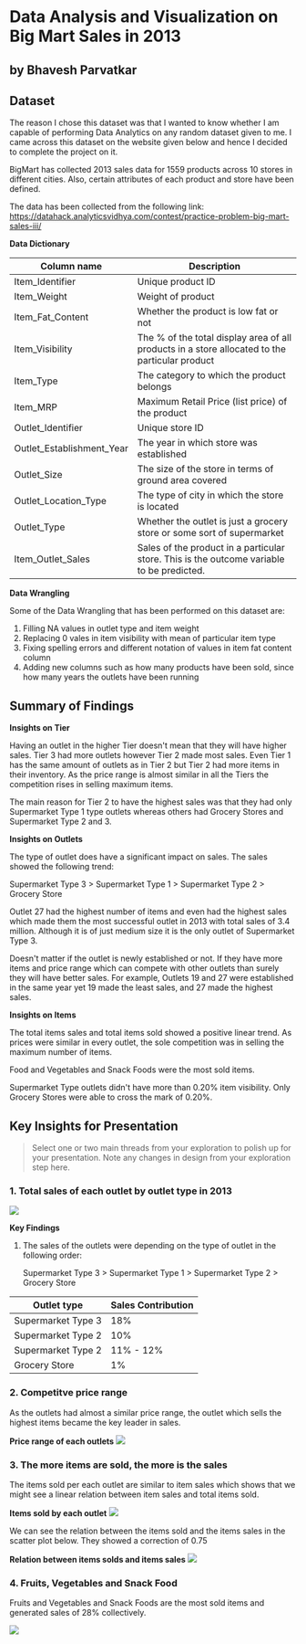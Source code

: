 # Data Analysis and Visualization on Big Mart Sales in 2013
## by Bhavesh Parvatkar


## Dataset
The reason I chose this dataset was that I wanted to know whether I am capable of performing Data Analytics on any random dataset given to me. I came across this dataset on the website given below and hence I decided to complete the project on it.

BigMart has collected 2013 sales data for 1559 products across 10 stores in different cities. Also, certain attributes of each product and store have been defined. 

The data has been collected from the following link: https://datahack.analyticsvidhya.com/contest/practice-problem-big-mart-sales-iii/

**Data Dictionary**

| Column name               | Description |
| ------------------------- | --------------------------------------- |
| Item_Identifier           | Unique product ID       |
| Item_Weight               |   Weight of product        |
| Item_Fat_Content          | Whether the product is low fat or not        |
| Item_Visibility           | The % of the total display area of all products in a store allocated to the particular product        |
| Item_Type                 | The category to which the product belongs        |
| Item_MRP                  | Maximum Retail Price (list price) of the product        |
| Outlet_Identifier         | Unique store ID        |
| Outlet_Establishment_Year | The year in which store was established        |
| Outlet_Size               | The size of the store in terms of ground area covered        |
| Outlet_Location_Type      | The type of city in which the store is located        |
| Outlet_Type               | Whether the outlet is just a grocery store or some sort of supermarket        |
| Item_Outlet_Sales         | Sales of the product in a particular store. This is the outcome variable to be predicted.        |

**Data Wrangling**

Some of the Data Wrangling that has been performed on this dataset are:
1. Filling NA values in outlet type and item weight
2. Replacing 0 vales in item visibility with mean of particular item type
3. Fixing spelling errors and different notation of values in item fat content column
4. Adding new columns such as how many products have been sold, since how many years the outlets have been running


## Summary of Findings


**Insights on Tier**

Having an outlet in the higher Tier doesn't mean that they will have higher sales. Tier 3 had more outlets however Tier 2 made most sales. Even Tier 1 has the same amount of outlets as in Tier 2 but Tier 2 had more items in their inventory. As the price range is almost similar in all the Tiers the competition rises in selling maximum items. 

The main reason for Tier 2 to have the highest sales was that they had only Supermarket Type 1 type outlets whereas others had Grocery Stores and Supermarket Type 2 and 3. 

**Insights on Outlets**

The type of outlet does have a significant impact on sales. The sales showed the following trend:

 Supermarket Type 3 > Supermarket Type 1 > Supermarket Type 2 > Grocery Store

Outlet 27 had the highest number of items and even had the highest sales which made them the most successful outlet in 2013 with total sales of 3.4 million. Although it is of just medium size it is the only outlet of Supermarket Type 3. 

Doesn't matter if the outlet is newly established or not. If they have more items and price range which can compete with other outlets than surely they will have better sales. For example, Outlets 19 and 27 were established in the same year yet 19 made the least sales, and 27 made the highest sales. 

**Insights on Items**

The total items sales and total items sold showed a positive linear trend. As prices were similar in every outlet, the sole competition was in selling the maximum number of items.

Food and Vegetables and Snack Foods were the most sold items.  

Supermarket Type outlets didn't have more than 0.20% item visibility. Only Grocery Stores were able to cross the mark of 0.20%.

## Key Insights for Presentation

> Select one or two main threads from your exploration to polish up for your presentation. Note any changes in design from your exploration step here.

### **1. Total sales of each outlet by outlet type in 2013**

<img src = "images/total_sales_of_each_outlet_by_outlet_type.png">

**Key Findings**
1. The sales of the outlets were depending on the type of outlet in the following order:

    Supermarket Type 3 > Supermarket Type 1 > Supermarket Type 2 > Grocery Store

| Outlet type | Sales Contribution |
| ----------- | ------------------ |
| Supermarket Type 3 | 18% |
| Supermarket Type 2 | 10% |
| Supermarket Type 2 | 11% - 12% |
| Grocery Store      | 1% |


### 2. **Competitve price range**

As the outlets had almost a similar price range, the outlet which sells the highest items became the key leader in sales.

**Price range of each outlets**
<img src = "images/competitve_price_range.png" >

### 3. **The more items are sold, the more is the sales**
The items sold per each outlet are similar to item sales which shows that we might see a linear relation between item sales and total items sold.

**Items sold by each outlet**
<img src = "images/items_sold_by_each_outlet_2013.png" >

We can see the relation between the items sold and the items sales in the scatter plot below. They showed a correction of 0.75 

**Relation between items solds and items sales**
<img src = "images/items_sold_vs_sales_relation.png" >

### 4. **Fruits, Vegetables and Snack Food**

Fruits and Vegetables and Snack Foods are the most sold items and generated sales of 28% collectively.

<img src = "images/fruits_vegetables_snacks.png" >
